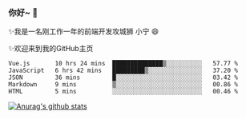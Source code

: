 ### 你好~  👋

✨我是一名刚工作一年的前端开发攻城狮 小宁 😄

✨欢迎来到我的GitHub主页
<!--
**7148505/7148505** is a ✨ _special_ ✨ repository because its `README.md` (this file) appears on your GitHub profile.

Here are some ideas to get you started:

- 🔭 I’m currently working on ...
- 🌱 I’m currently learning ...
- 👯 I’m looking to collaborate on ...
- 🤔 I’m looking for help with ...
- 💬 Ask me about ...
- 📫 How to reach me: ...
- 😄 Pronouns: ...
- ⚡ Fun fact: ...
-->

<!--START_SECTION:waka-->
```text
Vue.js       10 hrs 24 mins  ██████████████▒░░░░░░░░░░   57.77 % 
JavaScript   6 hrs 42 mins   █████████▒░░░░░░░░░░░░░░░   37.20 % 
JSON         36 mins         █░░░░░░░░░░░░░░░░░░░░░░░░   03.42 % 
Markdown     9 mins          ▒░░░░░░░░░░░░░░░░░░░░░░░░   00.86 % 
HTML         5 mins          ░░░░░░░░░░░░░░░░░░░░░░░░░   00.46 % 
```
<!--END_SECTION:waka-->

[![Anurag's github stats](https://github-readme-stats.vercel.app/api?username=ZhangNing-debug)](https://github.com/anuraghazra/github-readme-stats)
